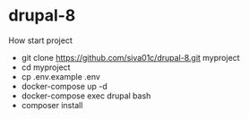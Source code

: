# drupal-8

How start project

 * git clone https://github.com/siva01c/drupal-8.git myproject
 * cd myproject
 * cp .env.example .env
 * docker-compose up -d
 * docker-compose exec drupal bash
 * composer install

